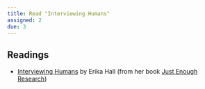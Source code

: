 ```yaml
---
title: Read "Interviewing Humans"
assigned: 2
due: 3
---
```


Readings
--------

- [Interviewing Humans](https://alistapart.com/article/interviewing-humans) by Erika Hall (from her book [Just Enough Research](http://www.abookapart.com/products/just-enough-research))
